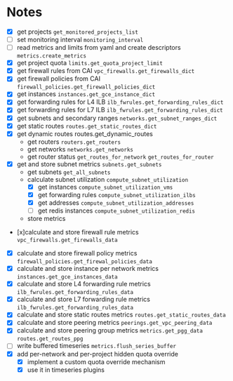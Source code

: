 # Notes

- [x] get projects
  `get_monitored_projects_list`
- [ ] set monitoring interval
  `monitoring_interval`
- [ ] read metrics and limits from yaml and create descriptors
  `metrics.create_metrics`
- [x] get project quota
  `limits.get_quota_project_limit`
- [x] get firewall rules from CAI
  `vpc_firewalls.get_firewalls_dict`
- [x] get firewall policies from CAI
  `firewall_policies.get_firewall_policies_dict`
- [x] get instances
  `instances.get_gce_instance_dict`
- [x] get forwarding rules for L4 ILB
  `ilb_fwrules.get_forwarding_rules_dict`
- [x] get forwarding rules for L7 ILB
  `ilb_fwrules.get_forwarding_rules_dict`
- [x] get subnets and secondary ranges
  `networks.get_subnet_ranges_dict`
- [x] get static routes
  `routes.get_static_routes_dict`
- [x] get dynamic routes
  routes.get_dynamic_routes
  - get routers
    `routers.get_routers`
  - get networks
    `networks.get_networks`
  - get router status
    `get_routes_for_network`
    `get_routes_for_router`
- [x] get and store subnet metrics
  `subnets.get_subnets`
  - get subnets
    `get_all_subnets`
  - calculate subnet utilization
    `compute_subnet_utilization`
    - [x] get instances
      `compute_subnet_utilization_vms`
    - [x] get forwarding rules
      `compute_subnet_utilization_ilbs`
    - [x] get addresses
      `compute_subnet_utilization_addresses`
    - [ ] get redis instances
      `compute_subnet_utilization_redis`
  - store metrics
- [x]calculate and store firewall rule metrics
  `vpc_firewalls.get_firewalls_data`
- [x] calculate and store firewall policy metrics
  `firewall_policies.get_firewal_policies_data`
- [x] calculate and store instance per network metrics
  `instances.get_gce_instances_data`
- [x] calculate and store L4 forwarding rule metrics
  `ilb_fwrules.get_forwarding_rules_data`
- [x] calculate and store L7 forwarding rule metrics
  `ilb_fwrules.get_forwarding_rules_data`
- [x] calculate and store static routes metrics
  `routes.get_static_routes_data`
- [x] calculate and store peering metrics
  `peerings.get_vpc_peering_data`
- [x] calculate and store peering group metrics
  `metrics.get_pgg_data`
  `routes.get_routes_ppg`
- [ ] write buffered timeseries
  `metrics.flush_series_buffer`
- [x] add per-network and per-project hidden quota override
  - [x] implement a custom quota override mechanism
  - [x] use it in timeseries plugins
